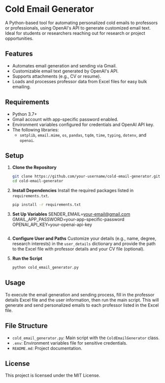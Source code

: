 # Cold Email Generator

A Python-based tool for automating personalized cold emails to professors or professionals, using OpenAI's API to generate customized email text. Ideal for students or researchers reaching out for research or project opportunities.

## Features
- Automates email generation and sending via Gmail.
- Customizable email text generated by OpenAI's API.
- Supports attachments (e.g., CV or resume).
- Loads and processes professor data from Excel files for easy bulk emailing.

## Requirements

- Python 3.7+
- Gmail account with app-specific password enabled.
- Environment variables configured for credentials and OpenAI API key.
- The following libraries:
  - `smtplib`, `email.mime`, `os`, `pandas`, `tqdm`, `time`, `typing`, `dotenv`, and `openai`.

## Setup

1. **Clone the Repository**
   ```bash
   git clone https://github.com/your-username/cold-email-generator.git
   cd cold-email-generator
   ```

2. **Install Dependencies**
   Install the required packages listed in `requirements.txt`.
   ```bash
   pip install -r requirements.txt
   ```

3. **Set Up Variables**
   SENDER_EMAIL=your-email@gmail.com
   GMAIL_APP_PASSWORD=your-app-specific-password
   OPENAI_API_KEY=your-openai-api-key
   ```

4. **Configure User and Paths**
   Customize your details (e.g., name, degree, research interests) in the `user_details` dictionary and provide the path to the Excel file with professor details and your CV file (optional).

5. **Run the Script**
   ```bash
   python cold_email_generator.py
   ```

## Usage

To execute the email generation and sending process, fill in the professor details Excel file and the user information, then run the main script. This will generate and send personalized emails to each professor listed in the Excel file.

## File Structure

- `cold_email_generator.py`: Main script with the `ColdEmailGenerator` class.
- `.env`: Environment variables file for sensitive credentials.
- `README.md`: Project documentation.

## License

This project is licensed under the MIT License.
